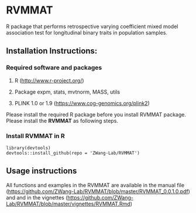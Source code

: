# RVMMAT

R package that performs retrospective varying coefficient mixed model association test  for longitudinal binary traits in population samples. 


## Installation Instructions:

### Required software and packages
    
1. R (http://www.r-project.org/)
    
2. Package    expm, stats, mvtnorm, MASS, utils
    
3. PLINK 1.0 or 1.9 (https://www.cog-genomics.org/plink2)

Please install the required R package before you install RVMMAT package. Please install the **RVMMAT** as following steps.

 

### Install RVMMAT in R
```
library(devtools)
devtools::install_github(repo = 'ZWang-Lab/RVMMAT')

```
## Usage instructions

All functions and examples in the RVMMAT are available in the manual file (https://github.com/ZWang-Lab/RVMMAT/blob/master/RVMMAT_0.0.1.0.pdf) and and in the vignettes (https://github.com/ZWang-Lab/RVMMAT/blob/master/vignettes/RVMMAT.Rmd)
